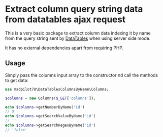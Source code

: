 # Extract column query string data from datatables ajax request

This is a very basic package to extract column data indexing it by name
from the query string sent by [DataTables](http://datatables.net) when
using server side mode.

It has no external dependencies apart from requiring PHP.

## Usage

Simply pass the columns input array to the constructor nd call the
methods to get data:

```php
use madpilot78\DataTablesColumnsByName\Columns;

$columns = new Columns($_GET['columns']);

echo $columns->getNumberByName('id')
// 0
echo $columns->getSearchValueByName('id')
// ''
echo $columns->getSearchRegexByName('id')
// 'false'
```
